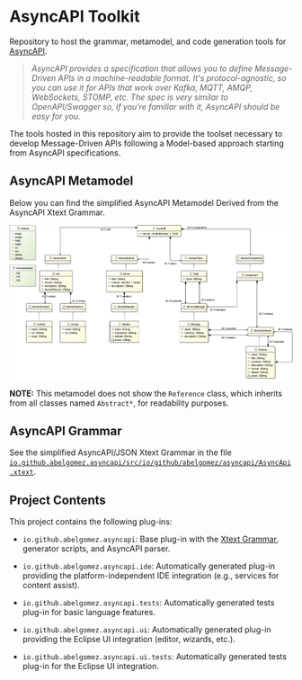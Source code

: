 # AsyncAPI Toolkit
Repository to host the grammar, metamodel, and code generation tools for [AsyncAPI](https://www.asyncapi.com). 

> _AsyncAPI provides a specification that allows you to define Message-Driven APIs in a machine-readable format. It's protocol-agnostic, so you can use it for APIs that work over Kafka, MQTT, AMQP, WebSockets, STOMP, etc. The spec is very similar to OpenAPI/Swagger so, if you're familiar with it, AsyncAPI should be easy for you._

The tools hosted in this repository aim to provide the toolset necessary to develop Message-Driven APIs following a Model-based approach starting from AsyncAPI specifications.

## AsyncAPI Metamodel

Below you can find the simplified AsyncAPI Metamodel Derived from the AsyncAPI Xtext Grammar.

![AsyncAPI Metamodel](io.github.abelgomez.asyncapi/model/AsyncApi.png)

**NOTE:** This metamodel does not show the `Reference` class, which inherits from all classes named `Abstract*`, for readability purposes.

## AsyncAPI Grammar

See the simplified AsyncAPI/JSON Xtext Grammar in the file [`io.github.abelgomez.asyncapi/src/io/github/abelgomez/asyncapi/AsyncApi.xtext`](io.github.abelgomez.asyncapi/src/io/github/abelgomez/asyncapi/AsyncApi.xtext).

## Project Contents

This project contains the following plug-ins:

* `io.github.abelgomez.asyncapi`: Base plug-in with the [Xtext Grammar](io.github.abelgomez.asyncapi/src/io/github/abelgomez/asyncapi/AsyncApi.xtext), generator scripts, and AsyncAPI parser.

* `io.github.abelgomez.asyncapi.ide`: Automatically generated plug-in providing the platform-independent IDE integration (e.g., services for content assist).

* `io.github.abelgomez.asyncapi.tests`: Automatically generated tests plug-in for basic language features.

*  `io.github.abelgomez.asyncapi.ui`: Automatically generated plug-in providing the Eclipse UI integration (editor, wizards, etc.).

* `io.github.abelgomez.asyncapi.ui.tests`: Automatically generated tests plug-in for the Eclipse UI integration.